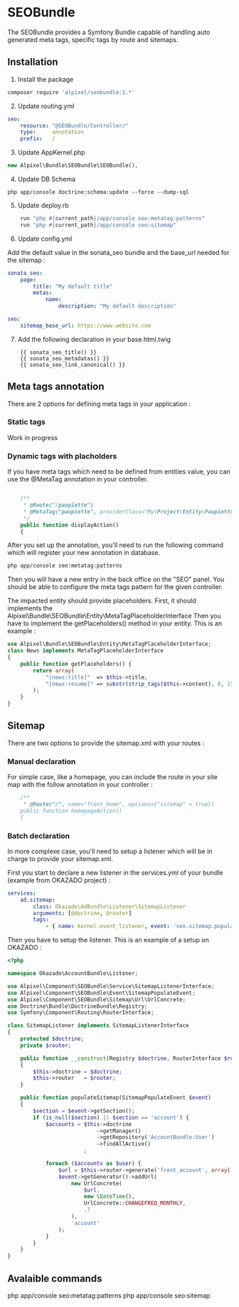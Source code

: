 
SEOBundle
===========

The SEOBundle provides a Symfony Bundle capable of handling auto generated meta tags, specific tags by route and sitemaps.



## Installation

1. Install the package

```bash
composer require 'alpixel/seobundle:1.*'
```

2. Update routing.yml

```yaml
seo:
    resource: "@SEOBundle/Controller/"
    type:     annotation
    prefix:   /
```


3. Update AppKernel.php

```php
new Alpixel\Bundle\SEOBundle\SEOBundle(),
```


4. Update DB Schema

```
php app/console doctrine:schema:update --force --dump-sql
```

5. Update deploy.rb

```ruby
    run "php #{current_path}/app/console seo:metatag:patterns"
    run "php #{current_path}/app/console seo:sitemap"
```


6. Update config.yml

Add the default value in the sonata_seo bundle and the base_url needed for the sitemap :

```yaml
sonata_seo:
    page:
        title: "My default title"
        metas:
            name:
                description: "My default description"

seo:
    sitemap_base_url: https://www.website.com
```

7. Add the following declaration in your base.html.twig

```twig
    {{ sonata_seo_title() }}
    {{ sonata_seo_metadatas() }}
    {{ sonata_seo_link_canonical() }}
```

## Meta tags annotation

There are 2 options for defining meta tags in your application :

### Static tags

Work in progress


### Dynamic tags with placholders

If you have meta tags which need to be defined from entities value, you can use the @MetaTag annotation in your controller.


```php

    /**
     * @Route("/paupiette")
     * @MetaTag("paupiette", providerClass="My\Project\Entity\Paupiette", title="Paupiette page")
     */
    public function displayAction()
    {

```

After you set up the annotation, you'll need to run the following command which will register your new annotation in database.

```bash
php app/console seo:metatag:patterns
```


Then you will have a new entry in the back office on the "SEO" panel. You should be able to configure the meta tags pattern for the given controller.

The impacted entity should provide placeholders.
First, it should implements the Alpixel\Bundle\SEOBundle\Entity\MetaTagPlaceholderInterface
Then you have to implement the getPlaceholders() method in your entity. This is an example :

```php
use Alpixel\Bundle\SEOBundle\Entity\MetaTagPlaceholderInterface;
class News implements MetaTagPlaceholderInterface
{
    public function getPlaceholders() {
        return array(
            "[news:title]"  => $this->title,
            "[news:resume]" => substr(strip_tags($this->content), 0, 150)
        );
    }
}
```


## Sitemap

There are two options to provide the sitemap.xml with your routes :

### Manual declaration

For simple case, like a homepage, you can include the route in your site map with the follow annotation in your controller :

```php
    /**
     * @Route("/", name="front_home", options={"sitemap" = true})
    public function homepageAction()
    {
```

### Batch declaration

In more complexe case, you'll need to setup a listener which will be in charge to provide your sitemap.xml.

First you start to declare a new listener in the services.yml of your bundle (example from OKAZADO project) :

```yaml
services:
    ad.sitemap:
        class: Okazado\AdBundle\Listener\SitemapListener
        arguments: [@doctrine, @router]
        tags:
            - { name: kernel.event_listener, event: 'seo.sitemap.populate', method: populateSitemap }
```

Then you have to setup the listener. This is an example of a setup on OKAZADO :

```php
<?php

namespace Okazado\AccountBundle\Listener;

use Alpixel\Component\SEOBundle\Service\SitemapListenerInterface;
use Alpixel\Component\SEOBundle\Event\SitemapPopulateEvent;
use Alpixel\Component\SEOBundle\Sitemap\Url\UrlConcrete;
use Doctrine\Bundle\DoctrineBundle\Registry;
use Symfony\Component\Routing\RouterInterface;

class SitemapListener implements SitemapListenerInterface
{
    protected $doctrine;
    private $router;

    public function __construct(Registry $doctrine, RouterInterface $router)
    {
        $this->doctrine = $doctrine;
        $this->router   = $router;
    }

    public function populateSitemap(SitemapPopulateEvent $event)
    {
        $section = $event->getSection();
        if (is_null($section) || $section == 'account') {
            $accounts = $this->doctrine
                            ->getManager()
                            ->getRepository('AccountBundle:User')
                            ->findAllActive()
                        ;

            foreach ($accounts as $user) {
                $url = $this->router->generate('front_account', array('user'=>$user->getUsernameCanonical()), true);
                $event->getGenerator()->addUrl(
                    new UrlConcrete(
                        $url,
                        new \DateTime(),
                        UrlConcrete::CHANGEFREQ_MONTHLY,
                        .7
                    ),
                    'account'
                );
            }
        }
    }
}
```



## Avalaible commands

php app/console seo:metatag:patterns
php app/console seo:sitemap
